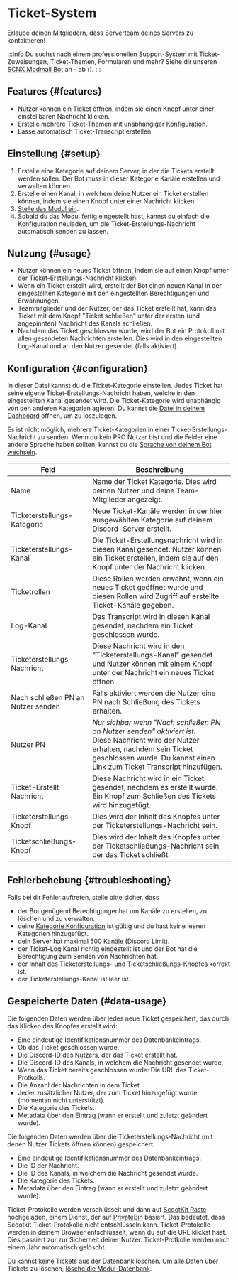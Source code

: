# Ticket-System

Erlaube deinen Mitgliedern, dass Serverteam deines Servers zu kontaktieren!

<ModuleOverview moduleName="tickets" />

:::info
Du suchst nach einem professionellen Support-System mit Ticket-Zuweisungen, Ticket-Themen, Formularen und mehr?
Siehe dir unseren [SCNX Modmail Bot](https://modmail.net) an - ab <PlanPrice plan="ACTIVE_GUILD" type="MONTHLY"/> (<PlanPrice plan="ACTIVE_GUILD" type="YEARLY"/>).
:::

## Features {#features}

* Nutzer können ein Ticket öffnen, indem sie einen Knopf unter einer einstellbaren Nachricht klicken. 
* Erstelle mehrere Ticket-Themen mit unabhängiger Konfiguration.
* Lasse automatisch Ticket-Transcript erstellen.

## Einstellung {#setup}

1. Erstelle eine Kategorie auf deinem Server, in der die Tickets erstellt werden sollen. Der Bot muss in dieser Kategorie Kanäle erstellen und verwalten können.
2. Erstelle einen Kanal, in welchem deine Nutzer ein Ticket erstellen können, indem sie einen Knopf unter einer Nachricht klicken.
3. [Stelle das Modul ein](#configuration).
4. Sobald du  das Modul fertig eingestellt hast, kannst du einfach die Konfiguration neuladen, um die Ticket-Erstellungs-Nachricht automatisch senden zu lassen.

## Nutzung {#usage}

* Nutzer können ein neues Ticket öffnen, indem sie auf einen Knopf unter der Ticket-Erstellungs-Nachricht klicken. 
* Wenn ein Ticket erstellt wird, erstellt der Bot einen neuen Kanal in der eingestellten Kategorie mit den eingestellten Berechtigungen und Erwähnungen.
* Teammitglieder und der Nutzer, der das Ticket erstellt hat, kann das Ticket mit dem Knopf "Ticket schließen" unter der ersten (und angepinnten) Nachricht des Kanals schließen.
* Nachdem das Ticket geschlossen wurde, wird der Bot ein Protokoll mit allen gesendeten Nachrichten erstellen. Dies wird in den eingestellten Log-Kanal und an den Nutzer gesendet (falls aktiviert).

## Konfiguration {#configuration}

In dieser Datei kannst du die Ticket-Kategorie einstellen. Jedes Ticket hat seine eigene Ticket-Erstellungs-Nachricht haben, welche in den eingestellten Kanal gesendet wird. Die Ticket-Kategorie wird unabhängig von den anderen Kategorien agieren. Du kannst die [Datei in deinem Dashboard](https://scnx.app/de/glink?page=bot/configuration?file=tickets|config) öffnen, um zu loszulegen.

Es ist nicht möglich, mehrere Ticket-Kategorien in einer Ticket-Erstellungs-Nachricht zu senden. Wenn du kein PRO Nutzer bist und die Felder eine andere Sprache haben sollten, kannst du die [Sprache von deinem Bot wechseln](./../../../scnx/guilds/bots#bot-language).

| Feld                                | Beschreibung                                                                                                                                                                                         |
|--------------------------------------|-----------------------------------------------------------------------------------------------------------------------------------------------------------------------------------------------------|
| Name                                 | Name der Ticket Kategorie. Dies wird deinen Nutzer und deine Team-Mitglieder angezeigt.                                                                                                                     |
| Ticketerstellungs-Kategorie               | Neue Ticket-Kanäle werden in der hier ausgewählten Kategorie auf deinem Discord-Server erstellt.                                                                                                |
| Ticketerstellungs-Kanal               | Die Ticket-Erstellungsnachricht wird in diesen Kanal gesendet. Nutzer können ein Ticket erstellen, indem sie auf den Knopf unter der Nachricht klicken.                  |
| Ticketrollen                         | Diese Rollen werden erwähnt, wenn ein neues Ticket geöffnet wurde und diesen Rollen wird Zugriff auf erstellte Ticket-Kanäle gegeben.                                                                  |
| Log-Kanal                          | Das Transcript wird in diesen Kanal gesendet, nachdem ein Ticket geschlossen wurde.                                                                                                                                   |
| Ticketerstellungs-Nachricht                | Diese Nachricht wird in den "Ticketerstellungs-Kanal" gesendet und Nutzer können mit einem Knopf unter der Nachricht ein neues Ticket öffnen.                                       |
| Nach schließen PN an Nutzer senden | Falls aktiviert werden die Nutzer eine PN nach Schließung des Tickets erhalten.                                                                                                                                  |
| Nutzer PN                              | <i>Nur sichbar wenn "Nach schließen PN an Nutzer senden" aktiviert ist.</i><br/>Diese Nachricht wird der Nutzer erhalten, nachdem sein Ticket geschlossen wurde. Du kannst einen Link zum Ticket Transcript hinzufügen. |
| Ticket-Erstellt Nachricht               | Diese Nachricht wird in ein Ticket gesendet, nachdem es erstellt wurde. Ein Knopf zum Schließen des Tickets wird hinzugefügt.                                                                    |
| Ticketerstellungs-Knopf                 | Dies wird der Inhalt des Knopfes unter der Ticketerstellungs-Nachricht sein.                                                                                   |
| Ticketschließungs-Knopf                  | Dies wird der Inhalt des Knopfes unter der Ticketschließungs-Nachricht sein, der das Ticket schließt.                                                                                     |

## Fehlerbehebung {#troubleshooting}

Falls bei dir Fehler auftreten, stelle bitte sicher, dass

* der Bot genügend Berechtigungenhat um Kanäle zu erstellen, zu löschen und zu verwalten. 
* deine [Kategorie Konfiguration](#configuration) ist gültig und du hast keine leeren Kategorien hinzugefügt. 
* dein Server hat maximal 500 Kanäle (Discord Limit).
* der Ticket-Log Kanal richtig eingestellt ist und der Bot hat die Berechtigung zum Senden von Nachrichten hat.
* der Inhalt des Ticketerstellungs- und Ticketschließungs-Knopfes korrekt ist.
* der Ticketerstellungs-Kanal ist leer ist.

## Gespeicherte Daten {#data-usage}

Die folgenden Daten werden über jedes neue Ticket gespeichert, das durch das Klicken des Knopfes erstellt wird:

* Eine eindeutige Identifikationsnummer des Datenbankeintrags.
* Ob das Ticket geschlossen wurde.
* Die Discord-ID des Nutzers, der das Ticket erstellt hat.
* Die Discord-ID des Kanals, in welchem die Nachricht gesendet wurde.
* Wenn das Ticket bereits geschlossen wurde: Die URL des Ticket-Protkolls.
* Die Anzahl der Nachrichten in dem Ticket.
* Jeder zusätzlicher Nutzer, der zum Ticket hinzugefügt wurde (momentan nicht unterstützt).
* Die Kategorie des Tickets.
* Metadata über den Eintrag (wann er erstellt und zuletzt geändert wurde).

Die folgenden Daten werden über die Ticketerstellungs-Nachricht (mit denen Nutzer Tickets öffnen können) gespeichert:

* Eine eindeutige Identifikationsnummer des Datenbankeintrags.
* Die ID der Nachricht.
* Die ID des Kanals, in welchem die Nachricht gesendet wurde.
* Die Kategorie des Tickets.
* Metadata über den Eintrag (wann er erstellt und zuletzt geändert wurde).

Ticket-Protokolle werden verschlüsselt und dann auf [ScootKit Paste](https://paste.scootkit.net) hochgeladen, einem Dienst, der auf [PrivateBin](https://github.com/PrivateBin/PrivateBin) basiert. Das bedeutet, dass Scootkit Ticket-Protokolle nicht entschlüsseln kann. Ticket-Protokolle werden in deinem Browser entschlüsselt, wenn du auf die URL klickst hast. Dies passiert zur zur Sicherheit deiner Nutzer. Ticket-Protkolle werden nach einem Jahr automatisch gelöscht.

Du kannst keine Tickets aus der Datenbank löschen.
Um alle Daten über Tickets zu löschen, [lösche die Modul-Datenbank](./../../additional-features#reset-module-database).